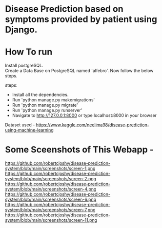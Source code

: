 # Disease Prediction based on symptoms provided by patient using Django.


# How To run
Install postgreSQL.  
Create a Data Base on PostgreSQL named 'alfebro'.
Now follow the below steps.

steps:
- Install all the dependencies.
- Run 'python manage.py makemigrations'
- Run 'python manage.py migrate'
- Run 'python manage.py runserver'
- Navigate to http://127.0.0.1:8000 or type localhost:8000 in your browser

Dataset used - https://www.kaggle.com/neelima98/disease-prediction-using-machine-learning

# Some Sceenshots of This Webapp -

https://github.com/robertcjoshy/disease-prediction-system/blob/main/screenshots/screen-1.png
https://github.com/robertcjoshy/disease-prediction-system/blob/main/screenshots/screen-2.png
https://github.com/robertcjoshy/disease-prediction-system/blob/main/screenshots/screen-4.png
https://github.com/robertcjoshy/disease-prediction-system/blob/main/screenshots/screen-6.png
https://github.com/robertcjoshy/disease-prediction-system/blob/main/screenshots/screen-7.png
https://github.com/robertcjoshy/disease-prediction-system/blob/main/screenshots/screen-11.png
